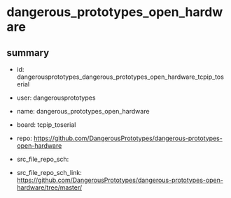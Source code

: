 # dangerous_prototypes_open_hardware
 
## summary 
* id: dangerousprototypes_dangerous_prototypes_open_hardware_tcpip_toserial
* user: dangerousprototypes
* name: dangerous_prototypes_open_hardware
* board: tcpip_toserial
* repo: https://github.com/DangerousPrototypes/dangerous-prototypes-open-hardware



* src_file_repo_sch: 
* src_file_repo_sch_link: https://github.com/DangerousPrototypes/dangerous-prototypes-open-hardware/tree/master/






